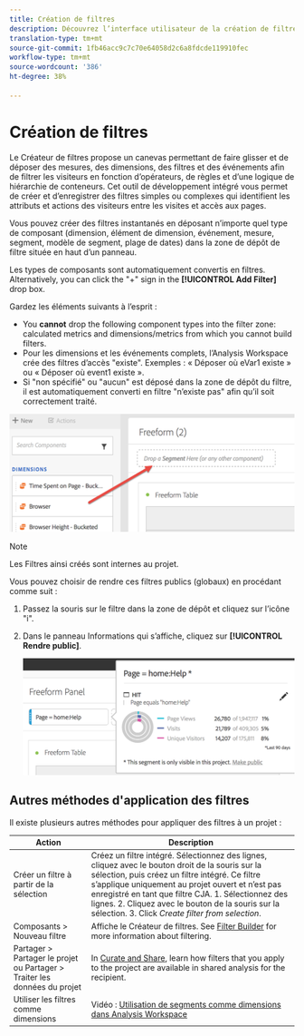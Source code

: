 ```yaml
---
title: Création de filtres
description: Découvrez l’interface utilisateur de la création de filtres.
translation-type: tm+mt
source-git-commit: 1fb46acc9c7c70e64058d2c6a8fdcde119910fec
workflow-type: tm+mt
source-wordcount: '386'
ht-degree: 38%

---
```



# Création de filtres

Le Créateur de filtres propose un canevas permettant de faire glisser et de déposer des mesures, des dimensions, des filtres et des événements afin de filtrer les visiteurs en fonction d’opérateurs, de règles et d’une logique de hiérarchie de conteneurs. Cet outil de développement intégré vous permet de créer et d’enregistrer des filtres simples ou complexes qui identifient les attributs et actions des visiteurs entre les visites et accès aux pages.

Vous pouvez créer des filtres instantanés en déposant n’importe quel type de composant (dimension, élément de dimension, événement, mesure, segment, modèle de segment, plage de dates) dans la zone de dépôt de filtre située en haut d’un panneau.

Les types de composants sont automatiquement convertis en filtres. Alternatively, you can click the &quot;+&quot; sign in the **[!UICONTROL Add Filter]** drop box.

Gardez les éléments suivants à l’esprit :

* You **cannot** drop the following component types into the filter zone: calculated metrics and dimensions/metrics from which you cannot build filters.
* Pour les dimensions et les événements complets, l’Analysis Workspace crée des filtres d’accès &quot;existe&quot;. Exemples : « Déposer où eVar1 existe » ou « Déposer où event1 existe ».
* Si &quot;non spécifié&quot; ou &quot;aucun&quot; est déposé dans la zone de dépôt du filtre, il est automatiquement converti en filtre &quot;n’existe pas&quot; afin qu’il soit correctement traité.

![](assets/segment-dropzone.png)

>[!NOTE]
>
>Les Filtres ainsi créés sont internes au projet.

Vous pouvez choisir de rendre ces filtres publics (globaux) en procédant comme suit :

1. Passez la souris sur le filtre dans la zone de dépôt et cliquez sur l’icône &quot;i&quot;.
1. Dans le panneau Informations qui s’affiche, cliquez sur **[!UICONTROL Rendre public]**.

   ![](assets/segment-info.png)

## Autres méthodes d&#39;application des filtres

Il existe plusieurs autres méthodes pour appliquer des filtres à un projet :

| Action | Description |
|--- |--- |
| Créer un filtre à partir de la sélection | Créez un filtre intégré. Sélectionnez des lignes, cliquez avec le bouton droit de la souris sur la sélection, puis créez un filtre intégré. Ce filtre s’applique uniquement au projet ouvert et n’est pas enregistré en tant que filtre CJA. 1. Sélectionnez des lignes.  2. Cliquez avec le bouton de la souris sur la sélection.  3. Click *Create filter from selection*. |
| Composants > Nouveau filtre | Affiche le Créateur de filtres. See [Filter Builder](https://docs.adobe.com/content/help/fr-FR/analytics/components/segmentation/segmentation-workflow/seg-build.html) for more information about filtering. |
| Partager > Partager le projet ou Partager > Traiter les données du projet | In [Curate and Share](https://docs.adobe.com/content/help/fr-FR/analytics/analyze/analysis-workspace/curate-share/curate.html#concept_4A9726927E7C44AFA260E2BB2721AFC6), learn how filters that you apply to the project are available in shared analysis for the recipient. |
| Utiliser les filtres comme dimensions | Vidéo : [Utilisation de segments comme dimensions dans Analysis Workspace](https://www.youtube.com/watch?v=WmSdReKTWto&amp;list=PL2tCx83mn7GuNnQdYGOtlyCu0V5mEZ8sS&amp;index=39) |
